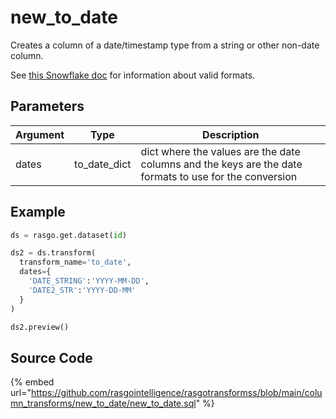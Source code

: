 

# new_to_date

Creates a column of a date/timestamp type from a string or other non-date column.

See [this Snowflake doc](https://docs.snowflake.com/en/user-guide/date-time-input-output.html#about-the-format-specifiers-in-this-section) for information about valid formats.


## Parameters

| Argument |     Type     |                                              Description                                               |
| -------- | ------------ | ------------------------------------------------------------------------------------------------------ |
| dates    | to_date_dict | dict where the values are the date columns and the keys are the date formats to use for the conversion |


## Example

```python
ds = rasgo.get.dataset(id)

ds2 = ds.transform(
  transform_name='to_date',
  dates={
    'DATE_STRING':'YYYY-MM-DD',
    'DATE2_STR':'YYYY-DD-MM'
  }
)

ds2.preview()
```

## Source Code

{% embed url="https://github.com/rasgointelligence/rasgotransformss/blob/main/column_transforms/new_to_date/new_to_date.sql" %}

